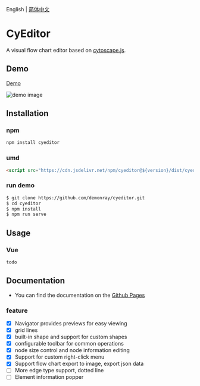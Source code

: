 English | [简体中文](README.zh-CN.md)

# CyEditor

A visual flow chart editor based on [cytoscape.js](https://github.com/cytoscape/cytoscape.js).

## Demo

[Demo](https://demonray.github.io/cyeditor/)

![demo image](https://github.com/demonray/cyeditor/blob/master/examples/example.png)

## Installation

### npm

```sh
npm install cyeditor
```

### umd

```html
<script src="https://cdn.jsdelivr.net/npm/cyeditor@${version}/dist/cyeditor.umd.min.js"></script>
```

### run demo

```sh
$ git clone https://github.com/demonray/cyeditor.git
$ cd cyeditor
$ npm install
$ npm run serve
```

## Usage

### Vue

```jsx
todo
```
## Documentation

* You can find the documentation on the [Github Pages](https://demonray.github.io/guide/)

### feature 

- [x] Navigator provides previews for easy viewing
- [x] grid lines
- [x] built-in shape and support for custom shapes
- [x] configurable toolbar for common operations
- [x] node size control and node information editing
- [x] Support for custom right-click menu
- [x] Support flow chart export to image, export json data
- [ ] More edge type support, dotted line
- [ ] Element information popper